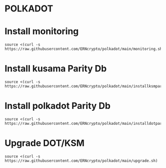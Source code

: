 # POLKADOT
#    Install monitoring
    source <(curl -s https://raw.githubusercontent.com/ERNcrypto/polkadot/main/monitoring.sh)
# Install kusama Parity Db
    source <(curl -s https://raw.githubusercontent.com/ERNcrypto/polkadot/main/installksmparity.sh)
# Install polkadot Parity Db
    source <(curl -s https://raw.githubusercontent.com/ERNcrypto/polkadot/main/installdotparity.sh)
# Upgrade DOT/KSM
    source <(curl -s https://raw.githubusercontent.com/ERNcrypto/polkadot/main/upgrade.sh)
